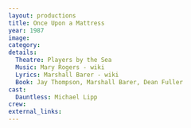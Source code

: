 ```yaml
---
layout: productions
title: Once Upon a Mattress
year: 1987
image:
category:
details:
  Theatre: Players by the Sea
  Music: Mary Rogers - wiki
  Lyrics: Marshall Barer - wiki
  Book: Jay Thompson, Marshall Barer, Dean Fuller
cast:
  Dauntless: Michael Lipp
crew:
external_links:
---
```

